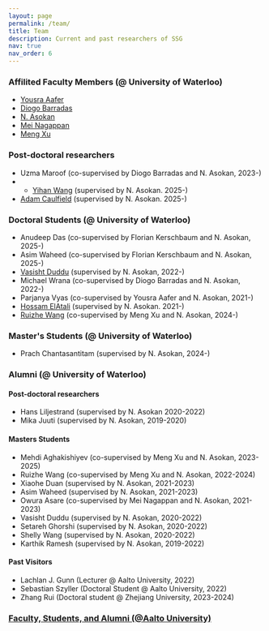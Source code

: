 ```yaml
---
layout: page
permalink: /team/
title: Team
description: Current and past researchers of SSG
nav: true
nav_order: 6
---
```


### Affilited Faculty Members (@ University of Waterloo)

- [Yousra Aafer](https://cs.uwaterloo.ca/~yaafer/)
- [Diogo Barradas](https://cs.uwaterloo.ca/~dbarrada/)
- [N. Asokan](https://asokan.org/asokan/)
- [Mei Nagappan](https://cs.uwaterloo.ca/~m2nagapp/)
- [Meng Xu](https://cs.uwaterloo.ca/~m285xu/)

### Post-doctoral researchers
- Uzma Maroof (co-supervised by Diogo Barradas and N. Asokan, 2023-)
- - [Yihan Wang](https://yihan-wang.com/) (supervised by N. Asokan. 2025-)
- [Adam Caulfield](https://adamicaulfield.github.io/) (supervised by N. Asokan. 2025-)

### Doctoral Students (@ University of Waterloo)

- Anudeep Das (co-supervised by Florian Kerschbaum and N. Asokan, 2025-)
- Asim Waheed (co-supervised by Florian Kerschbaum and N. Asokan, 2025-)
- [Vasisht Duddu](https://vasishtduddu.github.io/) (supervised by N. Asokan, 2022-)
- Michael Wrana (co-supervised by Diogo Barradas and N. Asokan, 2022-)
- Parjanya Vyas (co-supervised by Yousra Aafer and N. Asokan, 2021-)
- [Hossam ElAtali](https://elatalhm.github.io/) (supervised by N. Asokan. 2021-)
- [Ruizhe Wang](https://ruizhe-w.github.io/) (co-supervised by Meng Xu and N. Asokan, 2024-)

### Master's Students (@ University of Waterloo)

- Prach Chantasantitam (supervised by N. Asokan, 2024-)

### Alumni (@ University of Waterloo)

#### Post-doctoral researchers
- Hans Liljestrand (supervised by N. Asokan 2020-2022)
- Mika Juuti (supervised by N. Asokan, 2019-2020)

#### Masters Students

- Mehdi Aghakishiyev (co-supervised by Meng Xu and N. Asokan, 2023-2025)
- Ruizhe Wang (co-supervised by Meng Xu and N. Asokan, 2022-2024)
- Xiaohe Duan (supervised by N. Asokan, 2021-2023)
- Asim Waheed (supervised by N. Asokan, 2021-2023)
- Owura Asare (co-supervised by Mei Nagappan and N. Asokan, 2021-2023)
- Vasisht Duddu (supervised by N. Asokan, 2020-2022)
- Setareh Ghorshi (supervised by N. Asokan, 2020-2022)
- Shelly Wang (supervised by N. Asokan, 2020-2022)
- Karthik Ramesh (supervised by N. Asokan, 2019-2022)

#### Past Visitors

- Lachlan J. Gunn (Lecturer @ Aalto University, 2022)
- Sebastian Szyller (Doctoral Student @ Aalto University, 2022)
- Zhang Rui (Doctoral student @ Zhejiang University, 2023-2024)

### [Faculty, Students, and Alumni (@Aalto University)](https://ssg.aalto.fi/people/)

